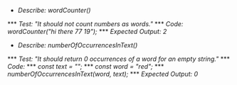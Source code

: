 * _Describe: wordCounter()_

*** _Test: "It should not count numbers as words."_
*** _Code: wordCounter("hi there 77 19");_
*** _Expected Output: 2_

* _Describe: numberOfOccurrencesInText()_

*** _Test: "It should return 0 occurrences of a word for an empty string."_
*** _Code:_
*** _const text = "";_
*** _const word = "red";_
*** _numberOfOccurrencesInText(word, text);_
*** _Expected Output: 0_